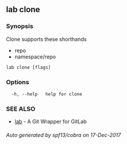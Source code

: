 ## lab clone



### Synopsis


Clone supports these shorthands
- repo
- namespace/repo

```
lab clone [flags]
```

### Options

```
  -h, --help   help for clone
```

### SEE ALSO
* [lab](index.md)	 - A Git Wrapper for GitLab

###### Auto generated by spf13/cobra on 17-Dec-2017

